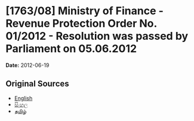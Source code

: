 # [1763/08] Ministry of Finance - Revenue Protection Order No. 01/2012 - Resolution was passed by Parliament on 05.06.2012

**Date:** 2012-06-19

## Original Sources

- [English](https://documents.gov.lk/view/extra-gazettes/2012/6/1763-08_E.pdf)
- [සිංහල](https://documents.gov.lk/view/extra-gazettes/2012/6/1763-08_S.pdf)
- [தமிழ்](https://documents.gov.lk/view/extra-gazettes/2012/6/1763-08_T.pdf)
